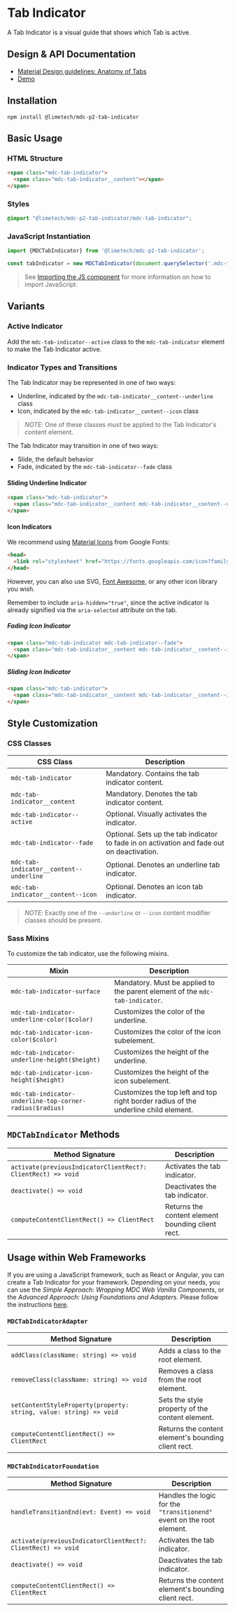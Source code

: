 <!--docs:
title: "Tab Indicator"
layout: detail
section: components
excerpt: "A visual guide that shows which Tab is active."
iconId: tabs
path: /catalog/tabs/indicator/
-->

# Tab Indicator

A Tab Indicator is a visual guide that shows which Tab is active.

## Design & API Documentation

<ul class="icon-list">
  <li class="icon-list-item icon-list-item--spec">
    <a href="https://material.io/go/design-tabs#anatomy">Material Design guidelines: Anatomy of Tabs</a>
  </li>
  <li class="icon-list-item icon-list-item--link">
    <a href="https://material-components.github.io/material-components-web-catalog/#/component/tabs">Demo</a>
  </li>
</ul>

## Installation

```
npm install @limetech/mdc-p2-tab-indicator
```

## Basic Usage

### HTML Structure

```html
<span class="mdc-tab-indicator">
  <span class="mdc-tab-indicator__content"></span>
</span>
```

### Styles

```scss
@import "@limetech/mdc-p2-tab-indicator/mdc-tab-indicator";
```

### JavaScript Instantiation

```js
import {MDCTabIndicator} from '@limetech/mdc-p2-tab-indicator';

const tabIndicator = new MDCTabIndicator(document.querySelector('.mdc-tab-indicator'));
```

> See [Importing the JS component](../../docs/importing-js.md) for more information on how to import JavaScript.

## Variants

### Active Indicator

Add the `mdc-tab-indicator--active` class to the `mdc-tab-indicator` element to make the Tab Indicator active.

### Indicator Types and Transitions

The Tab Indicator may be represented in one of two ways:

* Underline, indicated by the `mdc-tab-indicator__content--underline` class
* Icon, indicated by the `mdc-tab-indicator__content--icon` class

> *NOTE*: One of these classes _must_ be applied to the Tab Indicator's content element.

The Tab Indicator may transition in one of two ways:

* Slide, the default behavior
* Fade, indicated by the `mdc-tab-indicator--fade` class

#### Sliding Underline Indicator

```html
<span class="mdc-tab-indicator">
  <span class="mdc-tab-indicator__content mdc-tab-indicator__content--underline"></span>
</span>
```

#### Icon Indicators

We recommend using [Material Icons](https://material.io/tools/icons/) from Google Fonts:

```html
<head>
  <link rel="stylesheet" href="https://fonts.googleapis.com/icon?family=Material+Icons">
</head>
```

However, you can also use SVG, [Font Awesome](https://fontawesome.com/), or any other icon library you wish.

Remember to include `aria-hidden="true"`, since the active indicator is already signified via the
`aria-selected` attribute on the tab.

##### Fading Icon Indicator

```html
<span class="mdc-tab-indicator mdc-tab-indicator--fade">
  <span class="mdc-tab-indicator__content mdc-tab-indicator__content--icon material-icons" aria-hidden="true">star</span>
</span>
```

##### Sliding Icon Indicator

```html
<span class="mdc-tab-indicator">
  <span class="mdc-tab-indicator__content mdc-tab-indicator__content--icon material-icons" aria-hidden="true">star</span>
</span>
```

## Style Customization

### CSS Classes

CSS Class | Description
--- | ---
`mdc-tab-indicator` | Mandatory. Contains the tab indicator content.
`mdc-tab-indicator__content` | Mandatory. Denotes the tab indicator content.
`mdc-tab-indicator--active` | Optional. Visually activates the indicator.
`mdc-tab-indicator--fade` | Optional. Sets up the tab indicator to fade in on activation and fade out on deactivation.
`mdc-tab-indicator__content--underline` | Optional. Denotes an underline tab indicator.
`mdc-tab-indicator__content--icon` | Optional. Denotes an icon tab indicator.

> *NOTE*: Exactly one of the `--underline` or `--icon` content modifier classes should be present.

### Sass Mixins

To customize the tab indicator, use the following mixins.

Mixin | Description
--- | ---
`mdc-tab-indicator-surface` | Mandatory. Must be applied to the parent element of the `mdc-tab-indicator`.
`mdc-tab-indicator-underline-color($color)` | Customizes the color of the underline.
`mdc-tab-indicator-icon-color($color)` | Customizes the color of the icon subelement.
`mdc-tab-indicator-underline-height($height)` | Customizes the height of the underline.
`mdc-tab-indicator-icon-height($height)` | Customizes the height of the icon subelement.
`mdc-tab-indicator-underline-top-corner-radius($radius)` | Customizes the top left and top right border radius of the underline child element.

## `MDCTabIndicator` Methods

Method Signature | Description
--- | ---
`activate(previousIndicatorClientRect?: ClientRect) => void` | Activates the tab indicator.
`deactivate() => void` | Deactivates the tab indicator.
`computeContentClientRect() => ClientRect` | Returns the content element bounding client rect.

## Usage within Web Frameworks

If you are using a JavaScript framework, such as React or Angular, you can create a Tab Indicator for your framework. Depending on your needs, you can use the _Simple Approach: Wrapping MDC Web Vanilla Components_, or the _Advanced Approach: Using Foundations and Adapters_. Please follow the instructions [here](../../docs/integrating-into-frameworks.md).

### `MDCTabIndicatorAdapter`

Method Signature | Description
--- | ---
`addClass(className: string) => void` | Adds a class to the root element.
`removeClass(className: string) => void` | Removes a class from the root element.
`setContentStyleProperty(property: string, value: string) => void` | Sets the style property of the content element.
`computeContentClientRect() => ClientRect` | Returns the content element's bounding client rect.

### `MDCTabIndicatorFoundation`

Method Signature | Description
--- | ---
`handleTransitionEnd(evt: Event) => void` | Handles the logic for the `"transitionend"` event on the root element.
`activate(previousIndicatorClientRect?: ClientRect) => void` | Activates the tab indicator.
`deactivate() => void` | Deactivates the tab indicator.
`computeContentClientRect() => ClientRect` | Returns the content element's bounding client rect.
